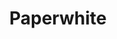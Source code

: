---
description: 英文新闻阅读app，界面的风格还不错。
layout: post
results:
- primaryGenreName: News
  version: '1.0'
  trackViewUrl: https://itunes.apple.com/cn/app/paperwhite/id676622113?mt=8&uo=4
  artworkUrl100: http://a1048.phobos.apple.com/us/r1000/046/Purple6/v4/ff/4b/1c/ff4b1cbd-410b-fcc2-46bd-3619551b7acc/mzl.pcfiqnpg.png
  artworkUrl60: http://a1113.phobos.apple.com/us/r1000/024/Purple/v4/df/b5/27/dfb52772-67e2-80f8-6c2b-0956c5e1c919/Icon.png
  userRatingCountForCurrentVersion: 3
  sellerName: Tang Mengyuan
  supportedDevices:
  - iPad2Wifi
  - iPadWifi
  - iPad23G
  - iPadFourthGen
  - iPadFourthGen4G
  - iPhone4
  - iPadMini4G
  - iPadMini
  - iPodTouchourthGen
  - iPodTouchFifthGen
  - iPhone4S
  - iPhone-3GS
  - iPodTouchThirdGen
  - iPadThirdGen4G
  - iPadThirdGen
  - iPhone5
  - iPad3G
  genres:
  - 新闻
  - 效率
  trackName: Paperwhite
  description: 'Paperwhite is a wonderful news reader that can turn all your
    favorite RSS of the news sites into the newspaper style, and make the
    scanning experience more enjoyable. With Paperwhite you can scan the news
    through various modes like classic, headstory, headline and photos, which
    can bring more interesting stories to you!


    Features:


    &#9733; Add RSS Feed directly by inputing the site''s keyword, site URL
    or feed''s URL and choose the most appropriate viewing mode to scan the
    news.


    &#9733; Organize the news by marking them as read/unread, starred/unstarred.


    &#9733; News reminder! Yes, you''ll never forget scanning a wonderful
    news by just marking it as reminded, and Paperwhite will show you a notification
    at a specified time!


    &#9733; Add unique categories to group your news. With the category you
    can change the news viewing mode and other scanning rules by group.


    &#9733; No short news previews! Now you can view the full text of the
    article through the full text parser inside Paperwhite. You can also set
    the news as auto-parse.


    &#9733; Share the interesting news via various social services like Facebook,
    Twitter, Tumblr.


    &#9733; Read it later. You can read the news later by saving it with Readability,
    Pocket, Instapaper.'
  price: 0
  trackId: 676622113
  releaseDate: '2013-08-20T07:02:38Z'
  screenshotUrls:
  - http://a2.mzstatic.com/us/r30/Purple/v4/5d/9e/c6/5d9ec63b-cbbe-810b-62b5-78a73a1ee1ed/screen1136x1136.jpeg
  - http://a4.mzstatic.com/us/r30/Purple/v4/e8/3a/6f/e83a6fd7-9777-382a-51b8-97e4adc7d593/screen1136x1136.jpeg
  - http://a5.mzstatic.com/us/r30/Purple6/v4/ea/e3/32/eae332d9-def5-2488-8e76-332772e1dc29/screen1136x1136.jpeg
  - http://a4.mzstatic.com/us/r30/Purple4/v4/d9/d5/33/d9d533f1-8f6c-9685-4793-cf916fcb358f/screen1136x1136.jpeg
  - http://a5.mzstatic.com/us/r30/Purple/v4/de/96/ef/de96ef36-e38c-0ce9-3b91-54a4ba4ab9dc/screen1136x1136.jpeg
  artistViewUrl: https://itunes.apple.com/cn/artist/tang-mengyuan/id580534453?uo=4
  primaryGenreId: 6009
  averageUserRatingForCurrentVersion: 5
  kind: software
  fileSizeBytes: '4427262'
  bundleId: com.nobuta.paperwhite
  trackContentRating: 4+
  artistName: Tang Mengyuan
  trackCensoredName: Paperwhite
  isGameCenterEnabled: false
  contentAdvisoryRating: 4+
  languageCodesISO2A:
  - EN
  features: &a []
  wrapperType: software
  artworkUrl512: http://a1048.phobos.apple.com/us/r1000/046/Purple6/v4/ff/4b/1c/ff4b1cbd-410b-fcc2-46bd-3619551b7acc/mzl.pcfiqnpg.png
  formattedPrice: 免费
  artistId: 580534453
  genreIds:
  - '6009'
  - '6007'
  currency: CNY
  ipadScreenshotUrls: *a
category: 新闻
tags: tag1
resultCount: 1
title: Paperwhite

---